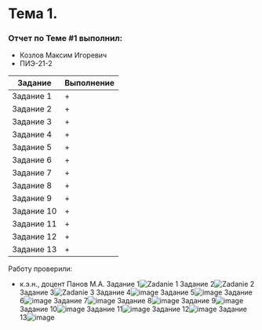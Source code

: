 # Тема 1. 
### Отчет по Теме #1 выполнил:
- Козлов Максим Игоревич
- ПИЭ-21-2

| Задание | Выполнение |
| ------ | ------ |
| Задание 1 | + |
| Задание 2 | + |
| Задание 3 | + |
| Задание 4 | + |
| Задание 5 | + |
| Задание 6 | + |
| Задание 7 | + |
| Задание 8 | + |
| Задание 9 | + |
| Задание 10 | + |
| Задание 11 | + |
| Задание 12 | + |
| Задание 13 | + |

Работу проверили:
- к.э.н., доцент Панов М.А.
Задание 1![Zadanie 1](https://github.com/CauseLove7/Program-Engineering/assets/145790904/df7ca736-46db-4bc4-a74b-4811097b4d6d)
Задание 2![Zadanie 2](https://github.com/CauseLove7/Program-Engineering/assets/145790904/082e615d-6311-4c67-b8da-4c731513d894)
Задание 3![Zadanie 3](https://github.com/CauseLove7/Program-Engineering/assets/145790904/a390f8dc-592a-4a1d-b347-a8370c4a7de9)
Задание 4![image](https://github.com/CauseLove7/Program-Engineering/assets/145790904/69019eea-f290-4bef-bfa2-d61e2801a012)
Задание 5![image](https://github.com/CauseLove7/Program-Engineering/assets/145790904/390d98bd-57ff-4a14-b578-744298c9ae07)
Задание 6![image](https://github.com/CauseLove7/Program-Engineering/assets/145790904/cc121bf2-7600-4a1e-8a3a-9e46e9eaee27)
Задание 7![image](https://github.com/CauseLove7/Program-Engineering/assets/145790904/2f27ceb8-e9db-4184-8fb8-fd752f7027c5)
Задание 8![image](https://github.com/CauseLove7/Program-Engineering/assets/145790904/4f140caf-43d2-4bb5-a54e-33cabf338c97)
Задание 9![image](https://github.com/CauseLove7/Program-Engineering/assets/145790904/ad82eb0a-1883-4c54-b6f3-52b7ebeb3208)
Задание 10![image](https://github.com/CauseLove7/Program-Engineering/assets/145790904/8f3db989-2619-42a2-bd34-b4fa3c45fdd6)
Задание 11![image](https://github.com/CauseLove7/Program-Engineering/assets/145790904/74d28b97-4773-4a2c-9b47-355888ac2ed8)
Задание 12![image](https://github.com/CauseLove7/Program-Engineering/assets/145790904/ea3722d7-6f6f-42be-9b46-548dd952314b)
Задание 13![image](https://github.com/CauseLove7/Program-Engineering/assets/145790904/d221f778-8d4f-4282-b221-b2fbf01d6965)




